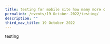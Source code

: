 ```yaml
---
title: testing for mobile site how many more c
permalink: /events/19-October-2022/testing/
description: ""
third_nav_title: 19 October 2022
---
```




testing